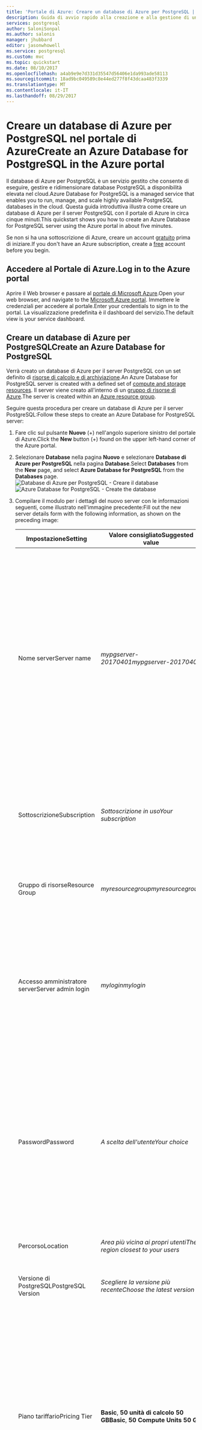 ```yaml
---
title: 'Portale di Azure: Creare un database di Azure per PostgreSQL | Microsoft Docs'
description: Guida di avvio rapido alla creazione e alla gestione di un database di Azure per il server PostgreSQL tramite l'interfaccia utente del portale di Azure.
services: postgresql
author: SaloniSonpal
ms.author: salonis
manager: jhubbard
editor: jasonwhowell
ms.service: postgresql
ms.custom: mvc
ms.topic: quickstart
ms.date: 08/10/2017
ms.openlocfilehash: a4ab9e9e7d331d35547d56406e1da993ade58113
ms.sourcegitcommit: 18ad9bc049589c8e44ed277f8f43dcaa483f3339
ms.translationtype: MT
ms.contentlocale: it-IT
ms.lasthandoff: 08/29/2017
---
```

# <a name="create-an-azure-database-for-postgresql-in-the-azure-portal"></a><span data-ttu-id="193e7-103">Creare un database di Azure per PostgreSQL nel portale di Azure</span><span class="sxs-lookup"><span data-stu-id="193e7-103">Create an Azure Database for PostgreSQL in the Azure portal</span></span>

<span data-ttu-id="193e7-104">Il database di Azure per PostgreSQL è un servizio gestito che consente di eseguire, gestire e ridimensionare database PostgreSQL a disponibilità elevata nel cloud.</span><span class="sxs-lookup"><span data-stu-id="193e7-104">Azure Database for PostgreSQL is a managed service that enables you to run, manage, and scale highly available PostgreSQL databases in the cloud.</span></span> <span data-ttu-id="193e7-105">Questa guida introduttiva illustra come creare un database di Azure per il server PostgreSQL con il portale di Azure in circa cinque minuti.</span><span class="sxs-lookup"><span data-stu-id="193e7-105">This quickstart shows you how to create an Azure Database for PostgreSQL server using the Azure portal in about five minutes.</span></span>

<span data-ttu-id="193e7-106">Se non si ha una sottoscrizione di Azure, creare un account [gratuito](https://azure.microsoft.com/free/) prima di iniziare.</span><span class="sxs-lookup"><span data-stu-id="193e7-106">If you don't have an Azure subscription, create a [free](https://azure.microsoft.com/free/) account before you begin.</span></span>

## <a name="log-in-to-the-azure-portal"></a><span data-ttu-id="193e7-107">Accedere al Portale di Azure.</span><span class="sxs-lookup"><span data-stu-id="193e7-107">Log in to the Azure portal</span></span>
<span data-ttu-id="193e7-108">Aprire il Web browser e passare al [portale di Microsoft Azure](https://portal.azure.com/).</span><span class="sxs-lookup"><span data-stu-id="193e7-108">Open your web browser, and navigate to the [Microsoft Azure portal](https://portal.azure.com/).</span></span> <span data-ttu-id="193e7-109">Immettere le credenziali per accedere al portale.</span><span class="sxs-lookup"><span data-stu-id="193e7-109">Enter your credentials to sign in to the portal.</span></span> <span data-ttu-id="193e7-110">La visualizzazione predefinita è il dashboard del servizio.</span><span class="sxs-lookup"><span data-stu-id="193e7-110">The default view is your service dashboard.</span></span>

## <a name="create-an-azure-database-for-postgresql"></a><span data-ttu-id="193e7-111">Creare un database di Azure per PostgreSQL</span><span class="sxs-lookup"><span data-stu-id="193e7-111">Create an Azure Database for PostgreSQL</span></span>

<span data-ttu-id="193e7-112">Verrà creato un database di Azure per il server PostgreSQL con un set definito di [risorse di calcolo e di archiviazione](./concepts-compute-unit-and-storage.md).</span><span class="sxs-lookup"><span data-stu-id="193e7-112">An Azure Database for PostgreSQL server is created with a defined set of [compute and storage resources](./concepts-compute-unit-and-storage.md).</span></span> <span data-ttu-id="193e7-113">Il server viene creato all'interno di un [gruppo di risorse di Azure](../azure-resource-manager/resource-group-overview.md).</span><span class="sxs-lookup"><span data-stu-id="193e7-113">The server is created within an [Azure resource group](../azure-resource-manager/resource-group-overview.md).</span></span>

<span data-ttu-id="193e7-114">Seguire questa procedura per creare un database di Azure per il server PostgreSQL:</span><span class="sxs-lookup"><span data-stu-id="193e7-114">Follow these steps to create an Azure Database for PostgreSQL server:</span></span>
1.  <span data-ttu-id="193e7-115">Fare clic sul pulsante **Nuovo** (+) nell'angolo superiore sinistro del portale di Azure.</span><span class="sxs-lookup"><span data-stu-id="193e7-115">Click the **New** button (+) found on the upper left-hand corner of the Azure portal.</span></span>
2.  <span data-ttu-id="193e7-116">Selezionare **Database** nella pagina **Nuovo** e selezionare **Database di Azure per PostgreSQL** nella pagina **Database**.</span><span class="sxs-lookup"><span data-stu-id="193e7-116">Select **Databases** from the **New** page, and select **Azure Database for PostgreSQL** from the **Databases** page.</span></span>
 <span data-ttu-id="193e7-117">![Database di Azure per PostgreSQL - Creare il database](./media/quickstart-create-database-portal/1-create-database.png)</span><span class="sxs-lookup"><span data-stu-id="193e7-117">![Azure Database for PostgreSQL - Create the database](./media/quickstart-create-database-portal/1-create-database.png)</span></span>

3.  <span data-ttu-id="193e7-118">Compilare il modulo per i dettagli del nuovo server con le informazioni seguenti, come illustrato nell'immagine precedente:</span><span class="sxs-lookup"><span data-stu-id="193e7-118">Fill out the new server details form with the following information, as shown on the preceding image:</span></span>

    <span data-ttu-id="193e7-119">Impostazione</span><span class="sxs-lookup"><span data-stu-id="193e7-119">Setting</span></span>|<span data-ttu-id="193e7-120">Valore consigliato</span><span class="sxs-lookup"><span data-stu-id="193e7-120">Suggested value</span></span>|<span data-ttu-id="193e7-121">Descrizione</span><span class="sxs-lookup"><span data-stu-id="193e7-121">Description</span></span>
    ---|---|---
    <span data-ttu-id="193e7-122">Nome server</span><span class="sxs-lookup"><span data-stu-id="193e7-122">Server name</span></span> |<span data-ttu-id="193e7-123">*mypgserver-20170401*</span><span class="sxs-lookup"><span data-stu-id="193e7-123">*mypgserver-20170401*</span></span>|<span data-ttu-id="193e7-124">Scegliere un nome univoco per identificare il database di Azure per il server PostgreSQL.</span><span class="sxs-lookup"><span data-stu-id="193e7-124">Choose a unique name that identifies your Azure Database for PostgreSQL server.</span></span> <span data-ttu-id="193e7-125">Il nome di dominio *postgres.database.azure.com* viene aggiunto al nome del server specificato per la connessione delle applicazioni.</span><span class="sxs-lookup"><span data-stu-id="193e7-125">The domain name *postgres.database.azure.com* is appended to the server name you provide for applications to connect to.</span></span> <span data-ttu-id="193e7-126">Il nome del server può contenere solo lettere minuscole, numeri e il segno meno (-) e deve avere una lunghezza compresa tra 3 e 63 caratteri.</span><span class="sxs-lookup"><span data-stu-id="193e7-126">The server name can contain only lowercase letters, numbers, and the hyphen (-) character, and it must contain from 3 through 63 characters.</span></span>
    <span data-ttu-id="193e7-127">Sottoscrizione</span><span class="sxs-lookup"><span data-stu-id="193e7-127">Subscription</span></span>|<span data-ttu-id="193e7-128">*Sottoscrizione in uso*</span><span class="sxs-lookup"><span data-stu-id="193e7-128">*Your subscription*</span></span>|<span data-ttu-id="193e7-129">Sottoscrizione di Azure da usare per il server.</span><span class="sxs-lookup"><span data-stu-id="193e7-129">The Azure subscription that you want to use for your server.</span></span> <span data-ttu-id="193e7-130">Se si possiedono più sottoscrizioni, scegliere quella appropriata in cui viene fatturata la risorsa.</span><span class="sxs-lookup"><span data-stu-id="193e7-130">If you have multiple subscriptions, choose the appropriate subscription in which the resource is billed for.</span></span>
    <span data-ttu-id="193e7-131">Gruppo di risorse</span><span class="sxs-lookup"><span data-stu-id="193e7-131">Resource Group</span></span>|<span data-ttu-id="193e7-132">*myresourcegroup*</span><span class="sxs-lookup"><span data-stu-id="193e7-132">*myresourcegroup*</span></span>| <span data-ttu-id="193e7-133">È possibile creare un nuovo nome di gruppo di risorse o usarne uno esistente nella sottoscrizione.</span><span class="sxs-lookup"><span data-stu-id="193e7-133">You may make a new resource group name, or use an existing one from your subscription.</span></span>
    <span data-ttu-id="193e7-134">Accesso amministratore server</span><span class="sxs-lookup"><span data-stu-id="193e7-134">Server admin login</span></span> |<span data-ttu-id="193e7-135">*mylogin*</span><span class="sxs-lookup"><span data-stu-id="193e7-135">*mylogin*</span></span>| <span data-ttu-id="193e7-136">Creare un proprio account di accesso da usare per la connessione al server.</span><span class="sxs-lookup"><span data-stu-id="193e7-136">Make your own login account to use when connecting to the server.</span></span> <span data-ttu-id="193e7-137">Il nome di accesso dell'amministratore non può essere "azure_superuser", "azure_pg_admin", "admin", "administrator", "root", "guest" o "public" e non può iniziare con "pg_".</span><span class="sxs-lookup"><span data-stu-id="193e7-137">The admin login name cannot be 'azure_superuser', 'azure_pg_admin', 'admin', 'administrator', 'root', 'guest', or 'public', and cannot start with 'pg_'.</span></span>
    <span data-ttu-id="193e7-138">Password</span><span class="sxs-lookup"><span data-stu-id="193e7-138">Password</span></span> |<span data-ttu-id="193e7-139">*A scelta dell'utente*</span><span class="sxs-lookup"><span data-stu-id="193e7-139">*Your choice*</span></span> | <span data-ttu-id="193e7-140">Creare una nuova password per l'account dell'amministratore del server.</span><span class="sxs-lookup"><span data-stu-id="193e7-140">Create a new password for the server admin account.</span></span> <span data-ttu-id="193e7-141">Deve avere una lunghezza compresa tra 8 e 128 caratteri.</span><span class="sxs-lookup"><span data-stu-id="193e7-141">Must contain from 8 to 128 characters.</span></span> <span data-ttu-id="193e7-142">La password deve contenere caratteri di tre delle categorie seguenti: lettere maiuscole, lettere minuscole, numeri (0-9) e caratteri non alfanumerici (!, $, #, % e così via).</span><span class="sxs-lookup"><span data-stu-id="193e7-142">Your password must contain characters from three of the following categories – English uppercase letters, English lowercase letters, numbers (0-9), and non-alphanumeric characters (!, $, #, %, etc.).</span></span>
    <span data-ttu-id="193e7-143">Percorso</span><span class="sxs-lookup"><span data-stu-id="193e7-143">Location</span></span>|<span data-ttu-id="193e7-144">*Area più vicina ai propri utenti*</span><span class="sxs-lookup"><span data-stu-id="193e7-144">*The region closest to your users*</span></span>| <span data-ttu-id="193e7-145">Scegliere la località più vicina agli utenti.</span><span class="sxs-lookup"><span data-stu-id="193e7-145">Choose the location that's closest to your users.</span></span>
    <span data-ttu-id="193e7-146">Versione di PostgreSQL</span><span class="sxs-lookup"><span data-stu-id="193e7-146">PostgreSQL Version</span></span>|<span data-ttu-id="193e7-147">*Scegliere la versione più recente*</span><span class="sxs-lookup"><span data-stu-id="193e7-147">*Choose the latest version*</span></span>| <span data-ttu-id="193e7-148">Scegliere la versione più recente a meno che non si abbiano requisiti specifici.</span><span class="sxs-lookup"><span data-stu-id="193e7-148">Choose the latest version unless you have specific requirements.</span></span>
    <span data-ttu-id="193e7-149">Piano tariffario</span><span class="sxs-lookup"><span data-stu-id="193e7-149">Pricing Tier</span></span> | <span data-ttu-id="193e7-150">**Basic**, **50 unità di calcolo** **50 GB**</span><span class="sxs-lookup"><span data-stu-id="193e7-150">**Basic**, **50 Compute Units** **50 GB**</span></span> | <span data-ttu-id="193e7-151">Fare clic su **Piano tariffario** per specificare il livello di servizio e il livello delle prestazioni per il nuovo database.</span><span class="sxs-lookup"><span data-stu-id="193e7-151">Click **Pricing tier** to specify the service tier and performance level for your new database.</span></span> <span data-ttu-id="193e7-152">Scegliere il piano Basic nella parte superiore della scheda.</span><span class="sxs-lookup"><span data-stu-id="193e7-152">Choose Basic tier in the tab at the top.</span></span> <span data-ttu-id="193e7-153">Fare clic sul lato sinistro del dispositivo di scorrimento Unità di calcolo per impostare il valore sulla quantità minima disponibile per questa guida introduttiva.</span><span class="sxs-lookup"><span data-stu-id="193e7-153">Click the left end of the Compute Units slider to adjust the value to the least amount available for this quickstart.</span></span> <span data-ttu-id="193e7-154">Fare clic su **OK** per salvare la selezione del piano tariffario.</span><span class="sxs-lookup"><span data-stu-id="193e7-154">Click **Ok** to save the pricing tier selection.</span></span> <span data-ttu-id="193e7-155">Vedere lo screenshot seguente.</span><span class="sxs-lookup"><span data-stu-id="193e7-155">See the following screenshot.</span></span>
    | <span data-ttu-id="193e7-156">Aggiungi al dashboard</span><span class="sxs-lookup"><span data-stu-id="193e7-156">Pin to dashboard</span></span> | <span data-ttu-id="193e7-157">Controllo</span><span class="sxs-lookup"><span data-stu-id="193e7-157">Check</span></span> | <span data-ttu-id="193e7-158">Selezionare l'opzione **Aggiungi al dashboard** per tenere facilmente traccia del server nella pagina iniziale del dashboard del portale di Azure.</span><span class="sxs-lookup"><span data-stu-id="193e7-158">Check the **Pin to dashboard** option to allow easy tracking of your server on the front dashboard page of your Azure portal.</span></span>

  > [!IMPORTANT]
  > <span data-ttu-id="193e7-159">L'account di accesso amministratore server e la password qui specificati sono necessari per accedere al server e ai relativi database più avanti in questa guida introduttiva.</span><span class="sxs-lookup"><span data-stu-id="193e7-159">The server admin login and password that you specify here are required to log in to the server and its databases later in this quick start.</span></span> <span data-ttu-id="193e7-160">Prendere nota di queste informazioni per usarle in seguito.</span><span class="sxs-lookup"><span data-stu-id="193e7-160">Remember or record this information for later use.</span></span>

    ![Database di Azure per PostgreSQL: selezionare il piano tariffario](./media/quickstart-create-database-portal/2-service-tier.png)

4.  <span data-ttu-id="193e7-162">Fare clic su **Crea** per eseguire il provisioning del server.</span><span class="sxs-lookup"><span data-stu-id="193e7-162">Click **Create** to provision the server.</span></span> <span data-ttu-id="193e7-163">Il provisioning richiede qualche minuto, fino a un massimo di 20.</span><span class="sxs-lookup"><span data-stu-id="193e7-163">Provisioning takes a few minutes, up to 20 minutes maximum.</span></span>

5.  <span data-ttu-id="193e7-164">Sulla barra degli strumenti fare clic su **Notifiche** per monitorare il processo di distribuzione.</span><span class="sxs-lookup"><span data-stu-id="193e7-164">On the toolbar, click **Notifications** to monitor the deployment process.</span></span>
 <span data-ttu-id="193e7-165">![Database di Azure per PostgreSQL - Vedere le notifiche](./media/quickstart-create-database-portal/3-notifications.png)</span><span class="sxs-lookup"><span data-stu-id="193e7-165">![Azure Database for PostgreSQL - See notifications](./media/quickstart-create-database-portal/3-notifications.png)</span></span>
   
  <span data-ttu-id="193e7-166">Per impostazione predefinita, il database **postgres** viene creato nel server.</span><span class="sxs-lookup"><span data-stu-id="193e7-166">By default, **postgres** database gets created under your server.</span></span> <span data-ttu-id="193e7-167">Il database [postgres](https://www.postgresql.org/docs/9.6/static/app-initdb.html) è un database predefinito che può essere usato da utenti, utilità e applicazioni di terze parti.</span><span class="sxs-lookup"><span data-stu-id="193e7-167">The [postgres](https://www.postgresql.org/docs/9.6/static/app-initdb.html) database is a default database meant for use by users, utilities, and third-party applications.</span></span> 

## <a name="configure-a-server-level-firewall-rule"></a><span data-ttu-id="193e7-168">Configurare una regola del firewall a livello di server</span><span class="sxs-lookup"><span data-stu-id="193e7-168">Configure a server-level firewall rule</span></span>

<span data-ttu-id="193e7-169">Il database di Azure per il servizio PostgreSQL crea un firewall a livello di server.</span><span class="sxs-lookup"><span data-stu-id="193e7-169">The Azure Database for PostgreSQL service creates a firewall at the server-level.</span></span> <span data-ttu-id="193e7-170">Questo firewall impedisce alle applicazioni e agli strumenti esterni di connettersi al server e ai database nel server, a meno che non venga creata una regola del firewall per aprire il firewall per indirizzi IP specifici.</span><span class="sxs-lookup"><span data-stu-id="193e7-170">This firewall prevents external applications and tools from connecting to the server and any databases on the server, unless a firewall rule is created to open the firewall for specific IP addresses.</span></span> 

1.  <span data-ttu-id="193e7-171">Individuare il server al termine della distribuzione.</span><span class="sxs-lookup"><span data-stu-id="193e7-171">Locate your server after the deployment completes.</span></span> <span data-ttu-id="193e7-172">Se necessario, è possibile eseguire una ricerca.</span><span class="sxs-lookup"><span data-stu-id="193e7-172">If needed, you can search for it.</span></span> <span data-ttu-id="193e7-173">Scegliere **Tutte le risorse** dal menu a sinistra e digitare il nome del server, che in questo esempio è *mypgserver-20170401*, per cercare il server appena creato.</span><span class="sxs-lookup"><span data-stu-id="193e7-173">For example, click **All Resources** from the left-hand menu and type in the server name (such as the example *mypgserver-20170401*) to search for your newly created server.</span></span> <span data-ttu-id="193e7-174">Fare clic sul nome del server elencato nei risultati della ricerca.</span><span class="sxs-lookup"><span data-stu-id="193e7-174">Click on your server name listed in the search result.</span></span> <span data-ttu-id="193e7-175">Si apre la pagina **Panoramica** del server in cui vengono fornite le opzioni per una configurazione aggiuntiva.</span><span class="sxs-lookup"><span data-stu-id="193e7-175">The **Overview** page for your server opens and provides options for further configuration.</span></span>
 
    ![Database di Azure per PostgreSQL: cercare il nome del server](./media/quickstart-create-database-portal/4-locate.png)

2.  <span data-ttu-id="193e7-177">Nella pagina del server selezionare **Sicurezza connessione**.</span><span class="sxs-lookup"><span data-stu-id="193e7-177">On the server page, select **Connection security**.</span></span> 
    <span data-ttu-id="193e7-178">![Database di Azure per PostgreSQL: creare una regola del firewall](./media/quickstart-create-database-portal/5-firewall-2.png)</span><span class="sxs-lookup"><span data-stu-id="193e7-178">![Azure Database for PostgreSQL - Create Firewall rule](./media/quickstart-create-database-portal/5-firewall-2.png)</span></span>

3.  <span data-ttu-id="193e7-179">Sotto l'intestazione **Regole del firewall** fare clic nella casella di testo vuota nella colonna **Nome regola** per iniziare a creare la regola del firewall.</span><span class="sxs-lookup"><span data-stu-id="193e7-179">Under the **Firewall rules** heading, click in the blank text box in the **Rule Name** column to begin creating the firewall rule.</span></span> 

    <span data-ttu-id="193e7-180">Per questa guida introduttiva, verranno consentiti tutti gli indirizzi IP nel server inserendo nella casella di testo di ogni colonna i valori seguenti:</span><span class="sxs-lookup"><span data-stu-id="193e7-180">For this quick start, let's allow all IP addresses into the server by filling in the text box in each column with the following values:</span></span>

    <span data-ttu-id="193e7-181">Nome regola</span><span class="sxs-lookup"><span data-stu-id="193e7-181">Rule Name</span></span> | <span data-ttu-id="193e7-182">Indirizzo IP iniziale</span><span class="sxs-lookup"><span data-stu-id="193e7-182">Start IP</span></span> | <span data-ttu-id="193e7-183">Indirizzo IP finale</span><span class="sxs-lookup"><span data-stu-id="193e7-183">End IP</span></span> 
    ---|---|---
    <span data-ttu-id="193e7-184">AllowAllIps</span><span class="sxs-lookup"><span data-stu-id="193e7-184">AllowAllIps</span></span> |  <span data-ttu-id="193e7-185">0.0.0.0</span><span class="sxs-lookup"><span data-stu-id="193e7-185">0.0.0.0</span></span> | <span data-ttu-id="193e7-186">255.255.255.255</span><span class="sxs-lookup"><span data-stu-id="193e7-186">255.255.255.255</span></span>

4. <span data-ttu-id="193e7-187">Sulla barra degli strumenti superiore della pagina Sicurezza connessione fare clic su **Salva**.</span><span class="sxs-lookup"><span data-stu-id="193e7-187">On the upper toolbar of the Connection security page, click **Save**.</span></span> <span data-ttu-id="193e7-188">Prima di continuare, attendere alcuni istanti la notifica che segnala che l'aggiornamento della sicurezza della connessione è stato completato.</span><span class="sxs-lookup"><span data-stu-id="193e7-188">Wait for a few moments and notice the notification showing that updating connection security has finished successfully before continuing.</span></span>

    > [!NOTE]
    > <span data-ttu-id="193e7-189">Le connessioni al database di Azure per il server PostgreSQL comunicano sulla porta 5432.</span><span class="sxs-lookup"><span data-stu-id="193e7-189">Connections to your Azure Database for PostgreSQL server communicate over port 5432.</span></span> <span data-ttu-id="193e7-190">Se si sta cercando di connettersi da una rete aziendale, il traffico in uscita sulla porta 5432 potrebbe non essere consentito dal firewall della rete.</span><span class="sxs-lookup"><span data-stu-id="193e7-190">If you are trying to connect from within a corporate network, outbound traffic over port 5432 may not be allowed by your network's firewall.</span></span> <span data-ttu-id="193e7-191">In questo caso, non sarà possibile connettersi al server a meno che il reparto IT non apra la porta 5432.</span><span class="sxs-lookup"><span data-stu-id="193e7-191">If so, you will not be able to connect to your server unless your IT department opens port 5432.</span></span>
    >

## <a name="get-the-connection-information"></a><span data-ttu-id="193e7-192">Ottenere le informazioni di connessione</span><span class="sxs-lookup"><span data-stu-id="193e7-192">Get the connection information</span></span>

<span data-ttu-id="193e7-193">Quando si crea il database di Azure per il server PostgreSQL, viene creato un database predefinito **postgres**.</span><span class="sxs-lookup"><span data-stu-id="193e7-193">When we created our Azure Database for PostgreSQL server, a default database named **postgres** gets created.</span></span> <span data-ttu-id="193e7-194">Per connettersi al server di database, è necessario ricordare il nome del server completo e le credenziali di accesso amministratore.</span><span class="sxs-lookup"><span data-stu-id="193e7-194">To connect to your database server, you need to remember the full server name and admin login credentials.</span></span> <span data-ttu-id="193e7-195">È possibile che si sia preso nota prima di questi valori durante la lettura dell'articolo introduttivo.</span><span class="sxs-lookup"><span data-stu-id="193e7-195">You may have noted those values earlier in the quick start article.</span></span> <span data-ttu-id="193e7-196">In caso contrario, è possibile trovare facilmente il nome del server e le informazioni di accesso nella pagina Panoramica del server nel portale di Azure.</span><span class="sxs-lookup"><span data-stu-id="193e7-196">In case you did not, you can easily find the server name and login information from the server Overview page in the Azure portal.</span></span>

1. <span data-ttu-id="193e7-197">Aprire la pagina **Panoramica** del server.</span><span class="sxs-lookup"><span data-stu-id="193e7-197">Open your server's **Overview** page.</span></span> <span data-ttu-id="193e7-198">Annotare il **Nome server** e il **nome di accesso dell'amministratore del server**.</span><span class="sxs-lookup"><span data-stu-id="193e7-198">Make a note of the **Server name** and **Server admin login name**.</span></span>
    <span data-ttu-id="193e7-199">Passare il puntatore del mouse su ogni campo per visualizzare l'icona di copia a destra del testo.</span><span class="sxs-lookup"><span data-stu-id="193e7-199">Hover your cursor over each field, and the copy icon appears to the right of the text.</span></span> <span data-ttu-id="193e7-200">Fare clic sull'icona di copia necessaria per copiare i valori desiderati.</span><span class="sxs-lookup"><span data-stu-id="193e7-200">Click the copy icon as needed to copy the values.</span></span>

 ![Database di Azure per PostgreSQL - Accesso dell'amministratore del server](./media/quickstart-create-database-portal/6-server-name.png)

## <a name="connect-to-postgresql-database-using-psql-in-cloud-shell"></a><span data-ttu-id="193e7-202">Connettersi al database PostgreSQL tramite psql in Cloud Shell</span><span class="sxs-lookup"><span data-stu-id="193e7-202">Connect to PostgreSQL database using psql in Cloud Shell</span></span>

<span data-ttu-id="193e7-203">Sono diverse le applicazioni che è possibile usare per connettere il database di Azure per il server PostgreSQL.</span><span class="sxs-lookup"><span data-stu-id="193e7-203">There are a number of applications you can use to connect to your Azure Database for PostgreSQL server.</span></span> <span data-ttu-id="193e7-204">Verrà usata prima l'utilità della riga di comando psql per illustrare la connessione al server.</span><span class="sxs-lookup"><span data-stu-id="193e7-204">Let's first use the psql command-line utility to illustrate how to connect to the server.</span></span>  <span data-ttu-id="193e7-205">È possibile usare un Web browser e Azure Cloud Shell, come descritto qui, senza dover installare software aggiuntivi.</span><span class="sxs-lookup"><span data-stu-id="193e7-205">You can use a web browser and the Azure Cloud Shell as described here without the need to install any additional software.</span></span> <span data-ttu-id="193e7-206">È anche possibile connettersi dall'utilità psql, se è già installata nel computer.</span><span class="sxs-lookup"><span data-stu-id="193e7-206">If you have the psql utility installed locally on your own machine, you can connect from there as well.</span></span>

1. <span data-ttu-id="193e7-207">Avviare Azure Cloud Shell tramite l'icona del terminale nel riquadro di spostamento in alto.</span><span class="sxs-lookup"><span data-stu-id="193e7-207">Launch the Azure Cloud Shell via the terminal icon on the top navigation pane.</span></span>

   ![Database di Azure per PostgreSQL - Icona del terminale di Azure Cloud Shell](./media/quickstart-create-database-portal/7-cloud-console.png)

2. <span data-ttu-id="193e7-209">Azure Cloud Shell si apre nel browser, consentendo di digitare i comandi della shell Bash.</span><span class="sxs-lookup"><span data-stu-id="193e7-209">The Azure Cloud Shell opens in your browser, enabling you to type bash shell commands.</span></span>

   ![Database di Azure per PostgreSQL - Prompt Bash di Azure Cloud Shell](./media/quickstart-create-database-portal/8-bash.png)

3. <span data-ttu-id="193e7-211">Al prompt di Cloud Shell connettersi a un database nel database di Azure per il server PostgreSQL digitando la riga di comandi psql al prompt verde.</span><span class="sxs-lookup"><span data-stu-id="193e7-211">At the Cloud Shell prompt, connect to a database in your Azure Database for PostgreSQL server by typing the psql command line at the green prompt.</span></span>

    <span data-ttu-id="193e7-212">Il formato seguente è usato per connettersi a un Database di Azure per il server PostgreSQL con l'utilità [psql](https://www.postgresql.org/docs/9.6/static/app-psql.html):</span><span class="sxs-lookup"><span data-stu-id="193e7-212">The following format is used to connect to an Azure Database for PostgreSQL server with the [psql](https://www.postgresql.org/docs/9.6/static/app-psql.html) utility:</span></span>
    ```bash
    psql --host=<yourserver> --port=<port> --username=<server admin login> --dbname=<database name>
    ```

    <span data-ttu-id="193e7-213">Il comando seguente, ad esempio, stabilisce la connessione a un server di esempio:</span><span class="sxs-lookup"><span data-stu-id="193e7-213">For example, the following command connects to an example server:</span></span>

    ```bash
    psql --host=mypgserver-20170401.postgres.database.azure.com --port=5432 --username=mylogin@mypgserver-20170401 --dbname=postgres
    ```

    <span data-ttu-id="193e7-214">Parametro psql</span><span class="sxs-lookup"><span data-stu-id="193e7-214">psql parameter</span></span> |<span data-ttu-id="193e7-215">Valore consigliato</span><span class="sxs-lookup"><span data-stu-id="193e7-215">Suggested value</span></span>|<span data-ttu-id="193e7-216">Descrizione</span><span class="sxs-lookup"><span data-stu-id="193e7-216">Description</span></span>
    ---|---|---
    <span data-ttu-id="193e7-217">--host</span><span class="sxs-lookup"><span data-stu-id="193e7-217">--host</span></span> | <span data-ttu-id="193e7-218">*nome del server*</span><span class="sxs-lookup"><span data-stu-id="193e7-218">*server name*</span></span> | <span data-ttu-id="193e7-219">Specificare il valore del nome del server usato prima quando si è creato il database di Azure per PostgreSQL.</span><span class="sxs-lookup"><span data-stu-id="193e7-219">Specify the server name value that was used when you created the Azure Database for PostgreSQL earlier.</span></span> <span data-ttu-id="193e7-220">Il server di esempio visualizzato è mypgserver-20170401.postgres.database.azure.com. Usare il nome di dominio completo (\*.postgres.database.azure.com) come nell'esempio.</span><span class="sxs-lookup"><span data-stu-id="193e7-220">Our example server shown is mypgserver-20170401.postgres.database.azure.com. Use the fully qualified domain name (\*.postgres.database.azure.com) as shown in the example.</span></span> <span data-ttu-id="193e7-221">Se non si ricorda il nome del server, seguire la procedura illustrata nella sezione precedente per ottenere le informazioni di connessione.</span><span class="sxs-lookup"><span data-stu-id="193e7-221">Follow the steps in the previous section to get the connection information if you do not remember your server name.</span></span> 
    <span data-ttu-id="193e7-222">--port</span><span class="sxs-lookup"><span data-stu-id="193e7-222">--port</span></span> | <span data-ttu-id="193e7-223">**5432**</span><span class="sxs-lookup"><span data-stu-id="193e7-223">**5432**</span></span> | <span data-ttu-id="193e7-224">Usare sempre la porta 5432 quando ci si connette al database di Azure per PostgreSQL.</span><span class="sxs-lookup"><span data-stu-id="193e7-224">Always use port 5432 when connecting to Azure Database for PostgreSQL.</span></span> 
    <span data-ttu-id="193e7-225">--username</span><span class="sxs-lookup"><span data-stu-id="193e7-225">--username</span></span> | <span data-ttu-id="193e7-226">*nome di accesso amministratore server*</span><span class="sxs-lookup"><span data-stu-id="193e7-226">*server admin login name*</span></span> |<span data-ttu-id="193e7-227">Digitare il nome utente di accesso amministratore server usato prima quando si è creato il database di Azure per PostgreSQL.</span><span class="sxs-lookup"><span data-stu-id="193e7-227">Type in the  server admin login username supplied when you created the Azure Database for PostgreSQL earlier.</span></span> <span data-ttu-id="193e7-228">Se non si ricorda il nome utente, seguire la procedura illustrata nella sezione precedente per ottenere le informazioni di connessione.</span><span class="sxs-lookup"><span data-stu-id="193e7-228">Follow the steps in the previous section to get the connection information if you do not remember the username.</span></span>  <span data-ttu-id="193e7-229">Il formato è *username@servername*.</span><span class="sxs-lookup"><span data-stu-id="193e7-229">The format is *username@servername*.</span></span>
    <span data-ttu-id="193e7-230">--dbname</span><span class="sxs-lookup"><span data-stu-id="193e7-230">--dbname</span></span> | <span data-ttu-id="193e7-231">**postgres**</span><span class="sxs-lookup"><span data-stu-id="193e7-231">**postgres**</span></span> | <span data-ttu-id="193e7-232">Usare il nome del database predefinito generato dal sistema *postgres* per la prima connessione.</span><span class="sxs-lookup"><span data-stu-id="193e7-232">Use the default system generated database name *postgres* for the first connection.</span></span> <span data-ttu-id="193e7-233">Successivamente viene creato il database personalizzato.</span><span class="sxs-lookup"><span data-stu-id="193e7-233">Later you create your own database.</span></span>

    <span data-ttu-id="193e7-234">Dopo l'esecuzione del comando psql con i propri valori dei parametri, verrà richiesto di digitare la password amministratore server.</span><span class="sxs-lookup"><span data-stu-id="193e7-234">After running the psql command, with your own parameter values, you are prompted to type the server admin password.</span></span> <span data-ttu-id="193e7-235">Si tratta della stessa password specificata al momento della creazione del server.</span><span class="sxs-lookup"><span data-stu-id="193e7-235">This password is the same that you provided when you created the server.</span></span> 

    <span data-ttu-id="193e7-236">Parametro psql</span><span class="sxs-lookup"><span data-stu-id="193e7-236">psql parameter</span></span> |<span data-ttu-id="193e7-237">Valore consigliato</span><span class="sxs-lookup"><span data-stu-id="193e7-237">Suggested value</span></span>|<span data-ttu-id="193e7-238">Descrizione</span><span class="sxs-lookup"><span data-stu-id="193e7-238">Description</span></span>
    ---|---|---
    <span data-ttu-id="193e7-239">password</span><span class="sxs-lookup"><span data-stu-id="193e7-239">password</span></span> | <span data-ttu-id="193e7-240">*password amministratore dell'utente*</span><span class="sxs-lookup"><span data-stu-id="193e7-240">*your admin password*</span></span> | <span data-ttu-id="193e7-241">Si noti che i caratteri della password digitati non verranno visualizzati nel prompt di Bash.</span><span class="sxs-lookup"><span data-stu-id="193e7-241">Note, the typed password characters are not shown on the bash prompt.</span></span> <span data-ttu-id="193e7-242">Dopo avere digitato tutti i caratteri, premere INVIO per eseguire l'autenticazione e la connessione.</span><span class="sxs-lookup"><span data-stu-id="193e7-242">Press enter after you have typed all the characters to authenticate and connect.</span></span>

    <span data-ttu-id="193e7-243">Dopo che è stata stabilita la connessione, l'utilità psql visualizza un prompt postgres in cui è possibile digitare comandi sql.</span><span class="sxs-lookup"><span data-stu-id="193e7-243">Once connected, the psql utility displays a postgres prompt where you type sql commands.</span></span> <span data-ttu-id="193e7-244">Nell'output della connessione iniziale potrebbe essere visualizzato un avviso perché la versione di psql in Azure Cloud Shell potrebbe essere diversa dalla versione del database di Azure per il server PostgreSQL.</span><span class="sxs-lookup"><span data-stu-id="193e7-244">In the initial connection output, a warning may be displayed since the psql in the Azure Cloud Shell may be a different  version than the Azure Database for PostgreSQL server version.</span></span> 
    
    <span data-ttu-id="193e7-245">Output di psql esempio:</span><span class="sxs-lookup"><span data-stu-id="193e7-245">Example psql output:</span></span>
    ```bash
    psql (9.5.7, server 9.6.2)
    WARNING: psql major version 9.5, server major version 9.6.
        Some psql features might not work.
    SSL connection (protocol: TLSv1.2, cipher: ECDHE-RSA-AES256-SHA384, bits: 256, compression: off)
    Type "help" for help.
   
    postgres=> 
    ```

    > [!TIP]
    > <span data-ttu-id="193e7-246">Se il firewall non è configurato per consentire l'indirizzo IP di Azure Cloud Shell, verrà visualizzato l'errore seguente:</span><span class="sxs-lookup"><span data-stu-id="193e7-246">If the firewall is not configured to allow the IP address of the Azure Cloud Shell, the following error occurs:</span></span>
    > 
    > <span data-ttu-id="193e7-247">"psql: FATAL:  no pg_hba.conf entry for host "138.91.195.82", user "mylogin", database "postgres", SSL on FATAL:  SSL connection is required.</span><span class="sxs-lookup"><span data-stu-id="193e7-247">"psql: FATAL:  no pg_hba.conf entry for host "138.91.195.82", user "mylogin", database "postgres", SSL on FATAL:  SSL connection is required.</span></span> <span data-ttu-id="193e7-248">Please specify SSL options and retry.</span><span class="sxs-lookup"><span data-stu-id="193e7-248">Please specify SSL options and retry.</span></span>
    > 
    > <span data-ttu-id="193e7-249">Per risolvere l'errore, assicurarsi che la configurazione del server corrisponda alla procedura illustrata nella sezione *Configurare una regola del firewall a livello di server* di questo articolo.</span><span class="sxs-lookup"><span data-stu-id="193e7-249">To resolve the error, make sure the server configuration matches the steps in the *Configure a server-level firewall rule* section of the article.</span></span>

4.  <span data-ttu-id="193e7-250">Creare un database vuoto al prompt digitando il comando seguente:</span><span class="sxs-lookup"><span data-stu-id="193e7-250">Create a blank database at the prompt by typing the following command:</span></span>
    ```bash
    CREATE DATABASE mypgsqldb;
    ```
    <span data-ttu-id="193e7-251">Il completamento del comando potrebbe richiedere alcuni istanti.</span><span class="sxs-lookup"><span data-stu-id="193e7-251">The command may take a few moments to complete.</span></span> 

5.  <span data-ttu-id="193e7-252">Al prompt eseguire il comando seguente per cambiare la connessione passando al database appena creato **mypgsqldb**.</span><span class="sxs-lookup"><span data-stu-id="193e7-252">At the prompt, execute the following command to switch connection to the newly created database **mypgsqldb**.</span></span>
    ```bash
    \c mypgsqldb
    ```

6.  <span data-ttu-id="193e7-253">Digitare \q e quindi premere INVIO per chiudere psql.</span><span class="sxs-lookup"><span data-stu-id="193e7-253">Type \q and then press ENTER to quit psql.</span></span> <span data-ttu-id="193e7-254">Al termine, è possibile chiudere Azure Cloud Shell.</span><span class="sxs-lookup"><span data-stu-id="193e7-254">You can close the Azure Cloud Shell after you are done.</span></span>

<span data-ttu-id="193e7-255">Ora che si è connessi al database di Azure per PostgreSQL e si è creato un database utente vuoto,</span><span class="sxs-lookup"><span data-stu-id="193e7-255">Now you have connected to the Azure Database for PostgreSQL and created a blank user database.</span></span> <span data-ttu-id="193e7-256">continuare con la sezione successiva per connettersi usando un altro strumento comune, pgAdmin.</span><span class="sxs-lookup"><span data-stu-id="193e7-256">Continue to the next section to connect using another common tool, pgAdmin.</span></span>

## <a name="connect-to-postgresql-database-using-pgadmin"></a><span data-ttu-id="193e7-257">Connettersi al database PostgreSQL tramite pgAdmin</span><span class="sxs-lookup"><span data-stu-id="193e7-257">Connect to PostgreSQL database using pgAdmin</span></span>

<span data-ttu-id="193e7-258">Per connettersi al server PostgreSQL Azure tramite lo strumento dell'interfaccia utente grafica _pgAdmin_</span><span class="sxs-lookup"><span data-stu-id="193e7-258">To connect to Azure PostgreSQL server using the GUI tool _pgAdmin_</span></span>
1.  <span data-ttu-id="193e7-259">Avviare l'applicazione _pgAdmin_ nel computer client.</span><span class="sxs-lookup"><span data-stu-id="193e7-259">Launch the _pgAdmin_ application on your client computer.</span></span> <span data-ttu-id="193e7-260">È possibile installare _pgAdmin_ da http://www.pgadmin.org/.</span><span class="sxs-lookup"><span data-stu-id="193e7-260">You can install _pgAdmin_ from http://www.pgadmin.org/.</span></span>
2.  <span data-ttu-id="193e7-261">Fare clic sull'icona **Add New Server** (Aggiungi nuovo server) nella sezione **Quick Links** (Collegamenti rapidi) al centro della pagina del dashboard.</span><span class="sxs-lookup"><span data-stu-id="193e7-261">Click the **Add New Server** icon from the **Quick Links** section in the center of the Dashboard page.</span></span>
3.  <span data-ttu-id="193e7-262">Nella finestra di dialogo **Create - Server** (Creazione server), nella scheda **General** (Generale), immettere un nome descrittivo univoco per il server, ad esempio **Azure PostgreSQL Server**.</span><span class="sxs-lookup"><span data-stu-id="193e7-262">In the **Create - Server** dialog box **General** tab, enter a unique friendly Name for the server, such as **Azure PostgreSQL Server**.</span></span>
<span data-ttu-id="193e7-263">![Strumento pgAdmin - Finestra di creazione del server](./media/quickstart-create-database-portal/9-pgadmin-create-server.png)</span><span class="sxs-lookup"><span data-stu-id="193e7-263">![pgAdmin tool - create - server](./media/quickstart-create-database-portal/9-pgadmin-create-server.png)</span></span>
4.  <span data-ttu-id="193e7-264">Nella finestra di dialogo **Create - Server** (Creazione server), nella scheda **Connection** (Connessione), usare le impostazioni specificate e fare clic su **Save** (Salva).</span><span class="sxs-lookup"><span data-stu-id="193e7-264">In the **Create - Server** dialog box, **Connection** tab, use the settings as specified and click **Save**.</span></span>
   <span data-ttu-id="193e7-265">![pgAdmin - Finestra di creazione del server](./media/quickstart-create-database-portal/10-pgadmin-create-server.png)</span><span class="sxs-lookup"><span data-stu-id="193e7-265">![pgAdmin - Create - Server](./media/quickstart-create-database-portal/10-pgadmin-create-server.png)</span></span>

    <span data-ttu-id="193e7-266">Parametro di pgAdmin</span><span class="sxs-lookup"><span data-stu-id="193e7-266">pgAdmin parameter</span></span> |<span data-ttu-id="193e7-267">Valore consigliato</span><span class="sxs-lookup"><span data-stu-id="193e7-267">Suggested value</span></span>|<span data-ttu-id="193e7-268">Descrizione</span><span class="sxs-lookup"><span data-stu-id="193e7-268">Description</span></span>
    ---|---|---
    <span data-ttu-id="193e7-269">Host Name/Address (Nome host/indirizzo)</span><span class="sxs-lookup"><span data-stu-id="193e7-269">Host Name/Address</span></span> | <span data-ttu-id="193e7-270">*nome del server*</span><span class="sxs-lookup"><span data-stu-id="193e7-270">*server name*</span></span> | <span data-ttu-id="193e7-271">Specificare il valore del nome del server usato prima quando si è creato il database di Azure per PostgreSQL.</span><span class="sxs-lookup"><span data-stu-id="193e7-271">Specify the server name value that was used when you created the Azure Database for PostgreSQL earlier.</span></span> <span data-ttu-id="193e7-272">Il server di esempio visualizzato è mypgserver-20170401.postgres.database.azure.com. Usare il nome di dominio completo (\*.postgres.database.azure.com) come nell'esempio.</span><span class="sxs-lookup"><span data-stu-id="193e7-272">Our example server shown is mypgserver-20170401.postgres.database.azure.com. Use the fully qualified domain name (\*.postgres.database.azure.com) as shown in the example.</span></span> <span data-ttu-id="193e7-273">Se non si ricorda il nome del server, seguire la procedura illustrata nella sezione precedente per ottenere le informazioni di connessione.</span><span class="sxs-lookup"><span data-stu-id="193e7-273">Follow the steps in the previous section to get the connection information if you do not remember your server name.</span></span> 
    <span data-ttu-id="193e7-274">Porta</span><span class="sxs-lookup"><span data-stu-id="193e7-274">Port</span></span> | <span data-ttu-id="193e7-275">**5432**</span><span class="sxs-lookup"><span data-stu-id="193e7-275">**5432**</span></span> | <span data-ttu-id="193e7-276">Usare sempre la porta 5432 quando ci si connette al database di Azure per PostgreSQL.</span><span class="sxs-lookup"><span data-stu-id="193e7-276">Always use port 5432 when connecting to Azure Database for PostgreSQL.</span></span>  
    <span data-ttu-id="193e7-277">Maintenance Database (Database manutenzione)</span><span class="sxs-lookup"><span data-stu-id="193e7-277">Maintenance Database</span></span> | <span data-ttu-id="193e7-278">**postgres**</span><span class="sxs-lookup"><span data-stu-id="193e7-278">**postgres**</span></span> | <span data-ttu-id="193e7-279">Usare il nome del database predefinito generato dal sistema *postgres*.</span><span class="sxs-lookup"><span data-stu-id="193e7-279">Use the default system generated database name *postgres*.</span></span>
    <span data-ttu-id="193e7-280">User Name</span><span class="sxs-lookup"><span data-stu-id="193e7-280">User Name</span></span> | <span data-ttu-id="193e7-281">*nome di accesso amministratore server*</span><span class="sxs-lookup"><span data-stu-id="193e7-281">*server admin login name*</span></span> | <span data-ttu-id="193e7-282">Digitare il nome utente di accesso amministratore server specificato in precedenza al momento della creazione del database di Azure per PostgreSQL.</span><span class="sxs-lookup"><span data-stu-id="193e7-282">Type in the server admin login username supplied when you created the Azure Database for PostgreSQL earlier.</span></span> <span data-ttu-id="193e7-283">Se non si ricorda il nome utente, seguire la procedura illustrata nella sezione precedente per ottenere le informazioni di connessione.</span><span class="sxs-lookup"><span data-stu-id="193e7-283">Follow the steps in the previous section to get the connection information if you do not remember the username.</span></span> <span data-ttu-id="193e7-284">Il formato è *username@servername*.</span><span class="sxs-lookup"><span data-stu-id="193e7-284">The format is *username@servername*.</span></span>
    <span data-ttu-id="193e7-285">Password</span><span class="sxs-lookup"><span data-stu-id="193e7-285">Password</span></span> | <span data-ttu-id="193e7-286">*password amministratore dell'utente*</span><span class="sxs-lookup"><span data-stu-id="193e7-286">*your admin password*</span></span> |  <span data-ttu-id="193e7-287">Password scelta in precedenza in questa guida introduttiva durante la creazione del server.</span><span class="sxs-lookup"><span data-stu-id="193e7-287">The password you chose when you created the server earlier in this quickstart.</span></span>
    <span data-ttu-id="193e7-288">Ruolo</span><span class="sxs-lookup"><span data-stu-id="193e7-288">Role</span></span> | <span data-ttu-id="193e7-289">*lasciare vuoto*</span><span class="sxs-lookup"><span data-stu-id="193e7-289">*leave blank*</span></span> | <span data-ttu-id="193e7-290">Non è necessario specificare un nome di ruolo in questa fase.</span><span class="sxs-lookup"><span data-stu-id="193e7-290">No need to provide a role name at this point.</span></span> <span data-ttu-id="193e7-291">Lasciare vuoto questo campo.</span><span class="sxs-lookup"><span data-stu-id="193e7-291">Leave the field blank.</span></span>
    <span data-ttu-id="193e7-292">SSL Mode (Modalità SSL)</span><span class="sxs-lookup"><span data-stu-id="193e7-292">SSL Mode</span></span> | <span data-ttu-id="193e7-293">Valore richiesto</span><span class="sxs-lookup"><span data-stu-id="193e7-293">Require</span></span> | <span data-ttu-id="193e7-294">Per impostazione predefinita, tutti i server PostgreSQL Azure vengono creati con l'opzione di applicazione del protocollo SSL attivata.</span><span class="sxs-lookup"><span data-stu-id="193e7-294">By default, all Azure PostgreSQL servers are created with SSL enforcing turned ON.</span></span> <span data-ttu-id="193e7-295">Per disattivare questa opzione, vedere le informazioni dettagliate nell'argomento relativo all'[applicazione di SSL](./concepts-ssl-connection-security.md).</span><span class="sxs-lookup"><span data-stu-id="193e7-295">To turn OFF SSL enforcing, see details in [Enforcing SSL](./concepts-ssl-connection-security.md).</span></span>
    
5.  <span data-ttu-id="193e7-296">Fare clic su **Salva**.</span><span class="sxs-lookup"><span data-stu-id="193e7-296">Click **Save**.</span></span>
6.  <span data-ttu-id="193e7-297">Nel riquadro sinistro Browser espandere il nodo **Servers** (Server).</span><span class="sxs-lookup"><span data-stu-id="193e7-297">In the Browser left pane, expand the **Servers** node.</span></span> <span data-ttu-id="193e7-298">Scegliere il server, ad esempio **Azure PostgreSQL Server**, e fare clic per connettersi.</span><span class="sxs-lookup"><span data-stu-id="193e7-298">Choose your server, for example **Azure PostgreSQL Server** and click to connect to it.</span></span>
7. <span data-ttu-id="193e7-299">Espandere il nodo del server e quindi il nodo **Databases** (Database) sottostante.</span><span class="sxs-lookup"><span data-stu-id="193e7-299">Expand the server node, and then expand **Databases** under it.</span></span> <span data-ttu-id="193e7-300">L'elenco dovrebbe includere il database *postgres* esistente e qualsiasi database utente appena creato, come il database *mypgsqldb* creato nella sezione precedente.</span><span class="sxs-lookup"><span data-stu-id="193e7-300">The list should include your existing *postgres* database, and any newly created user database, such as *mypgsqldb*, that we created in the previous section.</span></span> <span data-ttu-id="193e7-301">Si noti che con Database di Azure per PostgreSQL è possibile creare più database per server.</span><span class="sxs-lookup"><span data-stu-id="193e7-301">Notice that you may create multiple databases per server with Azure Database for PostgreSQL.</span></span>
8. <span data-ttu-id="193e7-302">Fare clic con il pulsante destro del mouse su **Databases** (Database), scegliere il menu **Create** (Crea) e fare clic su **Database**.</span><span class="sxs-lookup"><span data-stu-id="193e7-302">Right-click on **Databases**, choose the **Create** menu, and click **Database**.</span></span>
9.  <span data-ttu-id="193e7-303">Digitare un nome di database a propria scelta nel campo **Database**, ad esempio *mypgsqldb* come illustrato di seguito.</span><span class="sxs-lookup"><span data-stu-id="193e7-303">Type a database name of your choice in the **Database** field, such as *mypgsqldb* shown in the example.</span></span> 
10. <span data-ttu-id="193e7-304">Selezionare il **proprietario** del database nella casella di riepilogo a discesa.</span><span class="sxs-lookup"><span data-stu-id="193e7-304">Select the **Owner** for the database from the drop-down box.</span></span> <span data-ttu-id="193e7-305">Scegliere il nome di accesso amministratore server, che in questo esempio è *mylogin*.</span><span class="sxs-lookup"><span data-stu-id="193e7-305">Choose your server admin login name, such as our example *mylogin*.</span></span>
10. <span data-ttu-id="193e7-306">Fare clic su **Save** (Salva) per creare un nuovo database vuoto.</span><span class="sxs-lookup"><span data-stu-id="193e7-306">Click **Save** to create a new blank database.</span></span>
11. <span data-ttu-id="193e7-307">Il database creato verrà visualizzato nel riquadro **Browser** nell'elenco dei database sotto il nome del server.</span><span class="sxs-lookup"><span data-stu-id="193e7-307">In the **Browser** pane, see the database you created in the list of Databases under your server name.</span></span>
 <span data-ttu-id="193e7-308">![pgAdmin - Finestra di creazione del database](./media/quickstart-create-database-portal/11-pgadmin-database.png)</span><span class="sxs-lookup"><span data-stu-id="193e7-308">![pgAdmin - Create - Database](./media/quickstart-create-database-portal/11-pgadmin-database.png)</span></span>


## <a name="clean-up-resources"></a><span data-ttu-id="193e7-309">Pulire le risorse</span><span class="sxs-lookup"><span data-stu-id="193e7-309">Clean up resources</span></span>
<span data-ttu-id="193e7-310">Eseguire la pulizia delle risorse create nel corso della guida introduttiva eliminando il [gruppo di risorse di Azure](../azure-resource-manager/resource-group-overview.md), in modo da includere tutte le risorse nel gruppo, oppure solo la risorsa server, se si vogliono mantenere intatte le altre.</span><span class="sxs-lookup"><span data-stu-id="193e7-310">Clean up the resources you created in the quickstart either by deleting the [Azure resource group](../azure-resource-manager/resource-group-overview.md), which includes all the resources in the resource group, or by deleting the one server resource if you want to keep the other resources intact.</span></span>

> [!TIP]
> <span data-ttu-id="193e7-311">Altre guide di avvio rapido di questa raccolta si basano sulla presente guida di avvio rapido.</span><span class="sxs-lookup"><span data-stu-id="193e7-311">Other quickstarts in this collection build upon this quick start.</span></span> <span data-ttu-id="193e7-312">Se si prevede di continuare a usare le guide di avvio rapido successive, non pulire le risorse create in questa guida di avvio rapido.</span><span class="sxs-lookup"><span data-stu-id="193e7-312">If you plan to continue on to work with subsequent quickstarts, do not clean up the resources created in this quickstart.</span></span> <span data-ttu-id="193e7-313">Se non si intende continuare, seguire questa procedura per eliminare le risorse create con questa guida introduttiva nel portale di Azure.</span><span class="sxs-lookup"><span data-stu-id="193e7-313">If you do not plan to continue, use the following steps to delete resources created by this quickstart in the Azure portal.</span></span>

<span data-ttu-id="193e7-314">Per eliminare l'intero gruppo di risorse, incluso il server appena creato:</span><span class="sxs-lookup"><span data-stu-id="193e7-314">To delete the entire resource group including the newly created server:</span></span>
1.  <span data-ttu-id="193e7-315">Individuare il gruppo di risorse nel portale di Azure.</span><span class="sxs-lookup"><span data-stu-id="193e7-315">Locate your resource group in the Azure portal.</span></span> <span data-ttu-id="193e7-316">Scegliere **Gruppi di risorse** dal menu a sinistra nel portale di Azure e quindi fare clic sul nome del gruppo di risorse, che in questo esempio è **myresourcegroup**.</span><span class="sxs-lookup"><span data-stu-id="193e7-316">From the left-hand menu in the Azure portal, click **Resource groups** and then click the name of your resource group, such as our example **myresourcegroup**.</span></span>
2.  <span data-ttu-id="193e7-317">Nella pagina del gruppo di risorse fare clic su **Elimina**.</span><span class="sxs-lookup"><span data-stu-id="193e7-317">On your resource group page, click **Delete**.</span></span> <span data-ttu-id="193e7-318">Digitare quindi nella casella di testo il nome del gruppo di risorse, che in questo esempio è **myresourcegroup**, per confermare l'eliminazione e quindi fare clic su **Elimina**.</span><span class="sxs-lookup"><span data-stu-id="193e7-318">Then type the name of your resource group, such as our example **myresourcegroup**, in the text box to confirm deletion, and then click **Delete**.</span></span>

<span data-ttu-id="193e7-319">In alternativa, per eliminare il server appena creato:</span><span class="sxs-lookup"><span data-stu-id="193e7-319">Or instead, to delete the newly created server:</span></span>
1.  <span data-ttu-id="193e7-320">Individuare il server nel portale di Azure, se non è già aperto.</span><span class="sxs-lookup"><span data-stu-id="193e7-320">Locate your server in the Azure portal, if you do not have it open.</span></span> <span data-ttu-id="193e7-321">Scegliere **Tutte le risorse** dal menu a sinistra nel portale di Azure e quindi cercare il server creato.</span><span class="sxs-lookup"><span data-stu-id="193e7-321">From the left-hand menu in Azure portal, click **All resources**, and then search for the server you created.</span></span>
2.  <span data-ttu-id="193e7-322">Nella pagina **Panoramica** fare clic sul pulsante **Elimina** nel riquadro superiore.</span><span class="sxs-lookup"><span data-stu-id="193e7-322">On the **Overview** page, click the **Delete** button on the top pane.</span></span>
<span data-ttu-id="193e7-323">![Database di Azure per PostgreSQL: eliminare il server](./media/quickstart-create-database-portal/12-delete.png)</span><span class="sxs-lookup"><span data-stu-id="193e7-323">![Azure Database for PostgreSQL - Delete server](./media/quickstart-create-database-portal/12-delete.png)</span></span>
3.  <span data-ttu-id="193e7-324">Verificare il nome del server che si vuole eliminare e visualizzare i database sottostanti interessati.</span><span class="sxs-lookup"><span data-stu-id="193e7-324">Confirm the server name you want to delete, and show the databases under it that are affected.</span></span> <span data-ttu-id="193e7-325">Digitare nella casella di testo il nome del server, che in questo esempio è **mypgserver-20170401**, e quindi fare clic su **Elimina**.</span><span class="sxs-lookup"><span data-stu-id="193e7-325">Type your server name in the text box, such as our example **mypgserver-20170401**, and then click **Delete**.</span></span>

## <a name="next-steps"></a><span data-ttu-id="193e7-326">Passaggi successivi</span><span class="sxs-lookup"><span data-stu-id="193e7-326">Next steps</span></span>
> [!div class="nextstepaction"]
> [<span data-ttu-id="193e7-327">Eseguire la migrazione del database usando le funzionalità di esportazione e importazione</span><span class="sxs-lookup"><span data-stu-id="193e7-327">Migrate your database using Export and Import</span></span>](./howto-migrate-using-export-and-import.md)
